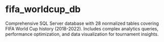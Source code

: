 # fifa_worldcup_db
Comprehensive SQL Server database with 28 normalized tables covering FIFA World Cup history (2018-2022). Includes complex analytics queries, performance optimization, and data visualization for tournament insights.

